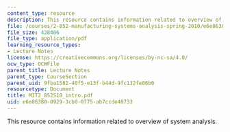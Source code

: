 ```yaml
---
content_type: resource
description: This resource contains information related to overview of system analysis.
file: /courses/2-852-manufacturing-systems-analysis-spring-2010/e6e8638009293cb00775ab7ccde40733_MIT2_852S10_intro.pdf
file_size: 428406
file_type: application/pdf
learning_resource_types:
- Lecture Notes
license: https://creativecommons.org/licenses/by-nc-sa/4.0/
ocw_type: OCWFile
parent_title: Lecture Notes
parent_type: CourseSection
parent_uid: 9fba1582-40f5-e13f-b44d-9fc132fe86b0
resourcetype: Document
title: MIT2_852S10_intro.pdf
uid: e6e86380-0929-3cb0-0775-ab7ccde40733
---
```

This resource contains information related to overview of system analysis.